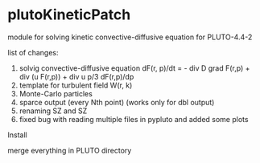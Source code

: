 # plutoKineticPatch
module for solving kinetic convective-diffusive equation for PLUTO-4.4-2

list of changes:

1) solvig convective-diffusive equation  dF(r, p)/dt = - div D grad F(r,p) + div (u F(r,p)) + div u p/3 dF(r,p)/dp
2) template for turbulent field W(r, k)
3) Monte-Carlo particles
4) sparce output (every Nth point) (works only for dbl output)
5) renaming SZ and SZ
6) fixed bug with reading multiple files in pypluto and added some plots

Install

merge everything in PLUTO directory

